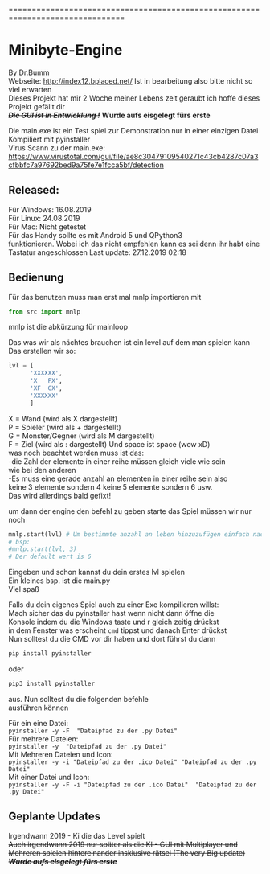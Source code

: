 ===============================================================================
# Minibyte-Engine  
By Dr.Bumm  
Webseite: http://index12.bplaced.net/  Ist in bearbeitung also bitte nicht so viel erwarten  
Dieses Projekt hat mir 2 Woche meiner Lebens zeit geraubt ich hoffe dieses Projekt gefällt dir   
~~___Die GUI ist in Entwicklung **!**___~~ **Wurde aufs eisgelegt fürs erste**

Die main.exe ist ein Test spiel zur Demonstration nur in einer einzigen Datei   
Kompiliert mit pyinstaller  
Virus Scann zu der main.exe: https://www.virustotal.com/gui/file/ae8c30479109540271c43cb4287c07a3cfbbfc7a97692bed9a75fe7e1fcca5bf/detection  
  
Released:   
-  
Für Windows: 16.08.2019   
Für Linux: 24.08.2019   
Für Mac: Nicht getestet   
Für das Handy sollte es mit Android 5 und QPython3  
funktionieren. Wobei ich das nicht empfehlen kann es sei denn ihr habt eine Tastatur angeschlossen
Last update: 27.12.2019 02:18
  
Bedienung  
-  
Für das benutzen muss man erst mal mnlp importieren mit 
```python
from src import mnlp
```  
mnlp ist die abkürzung für mainloop  
  
Das was wir als nächtes brauchen ist ein level auf dem man spielen kann  
Das erstellen wir so:  
```python
lvl = [     
      'XXXXXX',      
      'X   PX',     
      'XF  GX',     
      'XXXXXX'    
      ]    
```
  
X = Wand (wird als X dargestellt)  
P = Spieler (wird als + dargestellt)   
G = Monster/Gegner (wird als M dargestellt)     
F = Ziel (wird als : dargestellt) 
Und space ist space (wow xD)  
was noch beachtet werden muss ist das:  
-die Zahl der elemente in einer reihe müssen gleich viele wie sein   
wie bei den anderen  
-Es muss eine gerade anzahl an elementen in einer reihe sein also  
keine 3 elemente sondern 4 keine 5 elemente sondern 6 usw.  
Das wird allerdings bald gefixt!
  
um dann der engine den befehl zu geben starte das Spiel müssen wir nur  
noch 
```python 
mnlp.start(lvl) # Um bestimmte anzahl an leben hinzuzufügen einfach nach lvl die leben schreiben
# bsp:
#mnlp.start(lvl, 3) 
# Der default wert is 6
```
Eingeben und schon kannst du dein erstes lvl spielen  
Ein kleines bsp. ist die main.py  
Viel spaß  
   
Falls du dein eigenes Spiel auch zu einer Exe kompilieren willst:    
Mach sicher das du pyinstaller hast wenn nicht dann öffne die     
Konsole indem du die Windows taste und r gleich zeitig drückst      
in dem Fenster was erscheint `cmd` tippst und danach Enter drückst   
Nun solltest du die CMD vor dir haben und dort führst du dann    
```python
pip install pyinstaller
``` 
oder
```python
pip3 install pyinstaller
```
aus. Nun solltest du die folgenden befehle   
ausführen können  
   
Für ein eine Datei:  
`pyinstaller -y -F  "Dateipfad zu der .py Datei"`  
Für mehrere Dateien:  
`pyinstaller -y  "Dateipfad zu der .py Datei"`  
Mit Mehreren Dateien und Icon:  
`pyinstaller -y -i "Dateipfad zu der .ico Datei" "Dateipfad zu der .py Datei"`  
Mit einer Datei und Icon:   
`pyinstaller -y -F -i "Dateipfad zu der .ico Datei"  "Dateipfad zu der .py Datei"`  

Geplante Updates
-
Irgendwann 2019 - Ki die das Level spielt                   
~~Auch irgendwann 2019 nur später als die KI - GUI mit Multiplayer und Mehreren spielen hintereinander insklusive rätsel (The very Big update) ***Wurde aufs eisgelegt fürs erste***~~    
